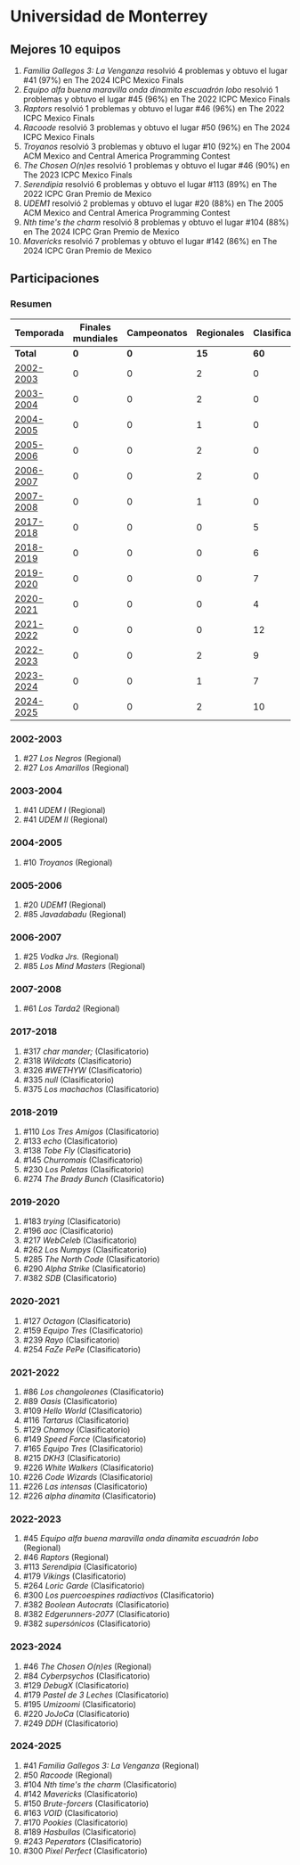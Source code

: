 # Universidad de Monterrey

## Mejores 10 equipos

1. _Familia Gallegos 3: La Venganza_ resolvió 4 problemas y obtuvo el lugar #41 (97%) en The 2024 ICPC Mexico Finals
1. _Equipo alfa buena maravilla onda dinamita escuadrón lobo_ resolvió 1 problemas y obtuvo el lugar #45 (96%) en The 2022 ICPC Mexico Finals
1. _Raptors_ resolvió 1 problemas y obtuvo el lugar #46 (96%) en The 2022 ICPC Mexico Finals
1. _Racoode_ resolvió 3 problemas y obtuvo el lugar #50 (96%) en The 2024 ICPC Mexico Finals
1. _Troyanos_ resolvió 3 problemas y obtuvo el lugar #10 (92%) en The 2004 ACM Mexico and Central America Programming Contest
1. _The Chosen O(n)es_ resolvió 1 problemas y obtuvo el lugar #46 (90%) en The 2023 ICPC Mexico Finals
1. _Serendipia_ resolvió 6 problemas y obtuvo el lugar #113 (89%) en The 2022 ICPC Gran Premio de Mexico
1. _UDEM1_ resolvió 2 problemas y obtuvo el lugar #20 (88%) en The 2005 ACM Mexico and Central America Programming Contest
1. _Nth time's the charm_ resolvió 8 problemas y obtuvo el lugar #104 (88%) en The 2024 ICPC Gran Premio de Mexico
1. _Mavericks_ resolvió 7 problemas y obtuvo el lugar #142 (86%) en The 2024 ICPC Gran Premio de Mexico

## Participaciones

### Resumen

| Temporada | Finales mundiales | Campeonatos | Regionales | Clasificatorios | Equipos |
| --- | --- | --- | --- | --- | --- |
| **Total** | **0** | **0** | **15** | **60** | **70** |
| [2002-2003](#2002-2003) | 0 | 0 | 2 | 0 | 2 |
| [2003-2004](#2003-2004) | 0 | 0 | 2 | 0 | 2 |
| [2004-2005](#2004-2005) | 0 | 0 | 1 | 0 | 1 |
| [2005-2006](#2005-2006) | 0 | 0 | 2 | 0 | 2 |
| [2006-2007](#2006-2007) | 0 | 0 | 2 | 0 | 2 |
| [2007-2008](#2007-2008) | 0 | 0 | 1 | 0 | 1 |
| [2017-2018](#2017-2018) | 0 | 0 | 0 | 5 | 5 |
| [2018-2019](#2018-2019) | 0 | 0 | 0 | 6 | 6 |
| [2019-2020](#2019-2020) | 0 | 0 | 0 | 7 | 7 |
| [2020-2021](#2020-2021) | 0 | 0 | 0 | 4 | 4 |
| [2021-2022](#2021-2022) | 0 | 0 | 0 | 12 | 12 |
| [2022-2023](#2022-2023) | 0 | 0 | 2 | 9 | 9 |
| [2023-2024](#2023-2024) | 0 | 0 | 1 | 7 | 7 |
| [2024-2025](#2024-2025) | 0 | 0 | 2 | 10 | 10 |

### 2002-2003

1. #27 _Los Negros_ (Regional)
1. #27 _Los Amarillos_ (Regional)

### 2003-2004

1. #41 _UDEM I_ (Regional)
1. #41 _UDEM II_ (Regional)

### 2004-2005

1. #10 _Troyanos_ (Regional)

### 2005-2006

1. #20 _UDEM1_ (Regional)
1. #85 _Javadabadu_ (Regional)

### 2006-2007

1. #25 _Vodka Jrs._ (Regional)
1. #85 _Los Mind Masters_ (Regional)

### 2007-2008

1. #61 _Los Tarda2_ (Regional)

### 2017-2018

1. #317 _char mander;_ (Clasificatorio)
1. #318 _Wildcats_ (Clasificatorio)
1. #326 _#WETHYW_ (Clasificatorio)
1. #335 _null_ (Clasificatorio)
1. #375 _Los machachos_ (Clasificatorio)

### 2018-2019

1. #110 _Los Tres Amigos_ (Clasificatorio)
1. #133 _echo_ (Clasificatorio)
1. #138 _Tobe Fly_ (Clasificatorio)
1. #145 _Churromais_ (Clasificatorio)
1. #230 _Los Paletas_ (Clasificatorio)
1. #274 _The Brady Bunch_ (Clasificatorio)

### 2019-2020

1. #183 _trying_ (Clasificatorio)
1. #196 _aoc_ (Clasificatorio)
1. #217 _WebCeleb_ (Clasificatorio)
1. #262 _Los Numpys_ (Clasificatorio)
1. #285 _The North Code_ (Clasificatorio)
1. #290 _Alpha Strike_ (Clasificatorio)
1. #382 _SDB_ (Clasificatorio)

### 2020-2021

1. #127 _Octagon_ (Clasificatorio)
1. #159 _Equipo Tres_ (Clasificatorio)
1. #239 _Rayo_ (Clasificatorio)
1. #254 _FaZe PePe_ (Clasificatorio)

### 2021-2022

1. #86 _Los changoleones_ (Clasificatorio)
1. #89 _Oasis_ (Clasificatorio)
1. #109 _Hello World_ (Clasificatorio)
1. #116 _Tartarus_ (Clasificatorio)
1. #129 _Chamoy_ (Clasificatorio)
1. #149 _Speed Force_ (Clasificatorio)
1. #165 _Equipo Tres_ (Clasificatorio)
1. #215 _DKH3_ (Clasificatorio)
1. #226 _White Walkers_ (Clasificatorio)
1. #226 _Code Wizards_ (Clasificatorio)
1. #226 _Las intensas_ (Clasificatorio)
1. #226 _alpha dinamita_ (Clasificatorio)

### 2022-2023

1. #45 _Equipo alfa buena maravilla onda dinamita escuadrón lobo_ (Regional)
1. #46 _Raptors_ (Regional)
1. #113 _Serendipia_ (Clasificatorio)
1. #179 _Vikings_ (Clasificatorio)
1. #264 _Loric Garde_ (Clasificatorio)
1. #300 _Los puercoespines radiactivos_ (Clasificatorio)
1. #382 _Boolean Autocrats_ (Clasificatorio)
1. #382 _Edgerunners-2077_ (Clasificatorio)
1. #382 _supersónicos_ (Clasificatorio)

### 2023-2024

1. #46 _The Chosen O(n)es_ (Regional)
1. #84 _Cyberpsychos_ (Clasificatorio)
1. #129 _DebugX_ (Clasificatorio)
1. #179 _Pastel de 3 Leches_ (Clasificatorio)
1. #195 _Umizoomi_ (Clasificatorio)
1. #220 _JoJoCa_ (Clasificatorio)
1. #249 _DDH_ (Clasificatorio)

### 2024-2025

1. #41 _Familia Gallegos 3: La Venganza_ (Regional)
1. #50 _Racoode_ (Regional)
1. #104 _Nth time's the charm_ (Clasificatorio)
1. #142 _Mavericks_ (Clasificatorio)
1. #150 _Brute-forcers_ (Clasificatorio)
1. #163 _VOID_ (Clasificatorio)
1. #170 _Pookies_ (Clasificatorio)
1. #189 _Hasbullas_ (Clasificatorio)
1. #243 _Peperators_ (Clasificatorio)
1. #300 _Pixel Perfect_ (Clasificatorio)



